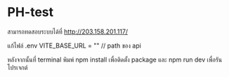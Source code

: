 # PH-test

 สามารถทดสอบระบบได้ที่ http://203.158.201.117/
 
แก้ไฟล์ .env 
VITE_BASE_URL = "" // path ของ api

หลังจากนั้นที่ terminal พิมพ์ npm install เพื่อติดตั้ง package และ npm run dev เพื่อรันโปรเจกต์
